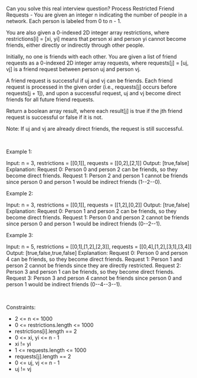 Can you solve this real interview question? Process Restricted Friend Requests - You are given an integer n indicating the number of people in a network. Each person is labeled from 0 to n - 1.

You are also given a 0-indexed 2D integer array restrictions, where restrictions[i] = [xi, yi] means that person xi and person yi cannot become friends, either directly or indirectly through other people.

Initially, no one is friends with each other. You are given a list of friend requests as a 0-indexed 2D integer array requests, where requests[j] = [uj, vj] is a friend request between person uj and person vj.

A friend request is successful if uj and vj can be friends. Each friend request is processed in the given order (i.e., requests[j] occurs before requests[j + 1]), and upon a successful request, uj and vj become direct friends for all future friend requests.

Return a boolean array result, where each result[j] is true if the jth friend request is successful or false if it is not.

Note: If uj and vj are already direct friends, the request is still successful.

 

Example 1:


Input: n = 3, restrictions = [[0,1]], requests = [[0,2],[2,1]]
Output: [true,false]
Explanation:
Request 0: Person 0 and person 2 can be friends, so they become direct friends. 
Request 1: Person 2 and person 1 cannot be friends since person 0 and person 1 would be indirect friends (1--2--0).


Example 2:


Input: n = 3, restrictions = [[0,1]], requests = [[1,2],[0,2]]
Output: [true,false]
Explanation:
Request 0: Person 1 and person 2 can be friends, so they become direct friends.
Request 1: Person 0 and person 2 cannot be friends since person 0 and person 1 would be indirect friends (0--2--1).


Example 3:


Input: n = 5, restrictions = [[0,1],[1,2],[2,3]], requests = [[0,4],[1,2],[3,1],[3,4]]
Output: [true,false,true,false]
Explanation:
Request 0: Person 0 and person 4 can be friends, so they become direct friends.
Request 1: Person 1 and person 2 cannot be friends since they are directly restricted.
Request 2: Person 3 and person 1 can be friends, so they become direct friends.
Request 3: Person 3 and person 4 cannot be friends since person 0 and person 1 would be indirect friends (0--4--3--1).


 

Constraints:

 * 2 <= n <= 1000
 * 0 <= restrictions.length <= 1000
 * restrictions[i].length == 2
 * 0 <= xi, yi <= n - 1
 * xi != yi
 * 1 <= requests.length <= 1000
 * requests[j].length == 2
 * 0 <= uj, vj <= n - 1
 * uj != vj